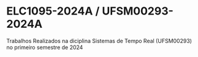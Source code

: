 # ELC1095-2024A / UFSM00293-2024A
Trabalhos Realizados na diciplina Sistemas de Tempo Real (UFSM00293) no primeiro semestre de 2024
